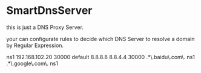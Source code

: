 # SmartDnsServer

this is just a DNS Proxy Server.

your can configurate rules to decide which DNS Server to resolve a domain by Regular Expression.


<?xml version="1.0" encoding="utf-16"?>
<DnsConfig xmlns:xsi="http://www.w3.org/2001/XMLSchema-instance" xmlns:xsd="http://www.w3.org/2001/XMLSchema">
	<Clients>
		<DnsClientConfig>
			<Id>ns1</Id>
			<IPAddresses>
				<string>192.168.102.20</string>
			</IPAddresses>
			<QueryTimeout>30000</QueryTimeout>
		</DnsClientConfig>
		<DnsClientConfig>
			<Id>default</Id>
			<IPAddresses>
				<string>8.8.8.8</string>
				<string>8.8.4.4</string>
			</IPAddresses>
			<QueryTimeout>30000</QueryTimeout>
		</DnsClientConfig>
	</Clients>
	<Mappings>
		<DnsClientMappingConfig>
			<Match>.*\.baidu\.com\.</Match>
			<ClientId>ns1</ClientId>
		</DnsClientMappingConfig>
		<DnsClientMappingConfig>
			<Match>.*\.google\.com\.</Match>
			<ClientId>ns1</ClientId>
		</DnsClientMappingConfig>
	</Mappings>
</DnsConfig>
